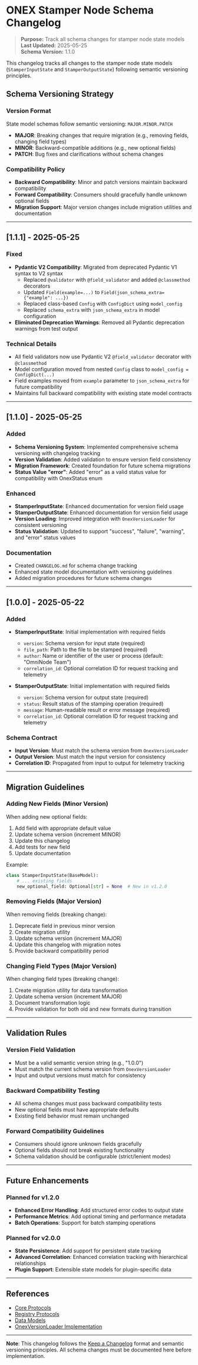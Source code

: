 <!-- === OmniNode:Metadata ===
metadata_version: 0.1.0
protocol_version: 1.1.0
owner: OmniNode Team
copyright: OmniNode Team
schema_version: 1.1.0
name: CHANGELOG.md
version: 1.0.0
uuid: 9cd005de-01c8-423a-bc2d-1ac9928e6bd9
author: OmniNode Team
created_at: 2025-05-25T14:58:16.137790
last_modified_at: 2025-05-25T19:21:33.375176
description: Stamped by ONEX
state_contract: state_contract://default
lifecycle: active
hash: 4da7fe41d6f0cce3e539116be87e5b305d385680c51f79ea1efb26df66ae38e8
entrypoint: python@CHANGELOG.md
runtime_language_hint: python>=3.11
namespace: onex.stamped.CHANGELOG
meta_type: tool
<!-- === /OmniNode:Metadata === -->


# ONEX Stamper Node Schema Changelog

> **Purpose:** Track all schema changes for stamper node state models  
> **Last Updated:** 2025-05-25  
> **Schema Version:** 1.1.0

This changelog tracks all changes to the stamper node state models (`StamperInputState` and `StamperOutputState`) following semantic versioning principles.

## Schema Versioning Strategy

### Version Format
State model schemas follow semantic versioning: `MAJOR.MINOR.PATCH`

- **MAJOR**: Breaking changes that require migration (e.g., removing fields, changing field types)
- **MINOR**: Backward-compatible additions (e.g., new optional fields)
- **PATCH**: Bug fixes and clarifications without schema changes

### Compatibility Policy
- **Backward Compatibility**: Minor and patch versions maintain backward compatibility
- **Forward Compatibility**: Consumers should gracefully handle unknown optional fields
- **Migration Support**: Major version changes include migration utilities and documentation

---

## [1.1.1] - 2025-05-25

### Fixed
- **Pydantic V2 Compatibility**: Migrated from deprecated Pydantic V1 syntax to V2 syntax
  - Replaced `@validator` with `@field_validator` and added `@classmethod` decorators
  - Updated `Field(example=...)` to `Field(json_schema_extra={"example": ...})`
  - Replaced class-based `Config` with `ConfigDict` using `model_config`
  - Replaced `schema_extra` with `json_schema_extra` in model configuration
- **Eliminated Deprecation Warnings**: Removed all Pydantic deprecation warnings from test output

### Technical Details
- All field validators now use Pydantic V2 `@field_validator` decorator with `@classmethod`
- Model configuration moved from nested `Config` class to `model_config = ConfigDict(...)`
- Field examples moved from `example` parameter to `json_schema_extra` for future compatibility
- Maintains full backward compatibility with existing state model contracts

---

## [1.1.0] - 2025-05-25

### Added
- **Schema Versioning System**: Implemented comprehensive schema versioning with changelog tracking
- **Version Validation**: Added validation to ensure version field consistency
- **Migration Framework**: Created foundation for future schema migrations
- **Status Value "error"**: Added "error" as a valid status value for compatibility with OnexStatus enum

### Enhanced
- **StamperInputState**: Enhanced documentation for version field usage
- **StamperOutputState**: Enhanced documentation for version field usage
- **Version Loading**: Improved integration with `OnexVersionLoader` for consistent versioning
- **Status Validation**: Updated to support "success", "failure", "warning", and "error" status values

### Documentation
- Created `CHANGELOG.md` for schema change tracking
- Enhanced state model documentation with versioning guidelines
- Added migration procedures for future schema changes

---

## [1.0.0] - 2025-05-22

### Added
- **StamperInputState**: Initial implementation with required fields
  - `version`: Schema version for input state (required)
  - `file_path`: Path to the file to be stamped (required)
  - `author`: Name or identifier of the user or process (default: "OmniNode Team")
  - `correlation_id`: Optional correlation ID for request tracking and telemetry

- **StamperOutputState**: Initial implementation with required fields
  - `version`: Schema version for output state (required)
  - `status`: Result status of the stamping operation (required)
  - `message`: Human-readable result or error message (required)
  - `correlation_id`: Optional correlation ID for request tracking and telemetry

### Schema Contract
- **Input Version**: Must match the schema version from `OnexVersionLoader`
- **Output Version**: Must match the input version for consistency
- **Correlation ID**: Propagated from input to output for telemetry tracking

---

## Migration Guidelines

### Adding New Fields (Minor Version)
When adding new optional fields:

1. Add field with appropriate default value
2. Update schema version (increment MINOR)
3. Update this changelog
4. Add tests for new field
5. Update documentation

Example:
```python
class StamperInputState(BaseModel):
    # ... existing fields
    new_optional_field: Optional[str] = None  # New in v1.2.0
```

### Removing Fields (Major Version)
When removing fields (breaking change):

1. Deprecate field in previous minor version
2. Create migration utility
3. Update schema version (increment MAJOR)
4. Update this changelog with migration notes
5. Provide backward compatibility period

### Changing Field Types (Major Version)
When changing field types (breaking change):

1. Create migration utility for data transformation
2. Update schema version (increment MAJOR)
3. Document transformation logic
4. Provide validation for both old and new formats during transition

---

## Validation Rules

### Version Field Validation
- Must be a valid semantic version string (e.g., "1.0.0")
- Must match the current schema version from `OnexVersionLoader`
- Input and output versions must match for consistency

### Backward Compatibility Testing
- All schema changes must pass backward compatibility tests
- New optional fields must have appropriate defaults
- Existing field behavior must remain unchanged

### Forward Compatibility Guidelines
- Consumers should ignore unknown fields gracefully
- Optional fields should not break existing functionality
- Schema validation should be configurable (strict/lenient modes)

---

## Future Enhancements

### Planned for v1.2.0
- **Enhanced Error Handling**: Add structured error codes to output state
- **Performance Metrics**: Add optional timing and performance metadata
- **Batch Operations**: Support for batch stamping operations

### Planned for v2.0.0
- **State Persistence**: Add support for persistent state tracking
- **Advanced Correlation**: Enhanced correlation tracking with hierarchical relationships
- **Plugin Support**: Extensible state models for plugin-specific data

---

## References

- [Core Protocols](../../docs/reference-protocols-core.md)
- [Registry Protocols](../../docs/reference-protocols-registry.md)
- [Data Models](../../docs/reference-data-models.md)
- [OnexVersionLoader Implementation](src/omnibase/runtimes/onex_runtime/v1_0_0/utils/onex_version_loader.py)

---

**Note**: This changelog follows the [Keep a Changelog](https://keepachangelog.com/en/1.0.0/) format and semantic versioning principles. All schema changes must be documented here before implementation.
